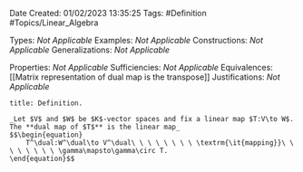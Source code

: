 <div class="topSpace"></div>

Date Created: 01/02/2023 13:35:25
Tags: #Definition #Topics/Linear_Algebra

Types: _Not Applicable_
Examples: _Not Applicable_
Constructions: _Not Applicable_
Generalizations: _Not Applicable_

Properties: _Not Applicable_
Sufficiencies: _Not Applicable_
Equivalences: [[Matrix representation of dual map is the transpose]]
Justifications: _Not Applicable_

``` ad-Definition
title: Definition.

_Let $V$ and $W$ be $K$-vector spaces and fix a linear map $T:V\to W$. The **dual map of $T$** is the linear map_
$$\begin{equation}
    T^\dual:W^\dual\to V^\dual\ \ \ \ \ \ \ \ \textrm{\it{mapping}}\ \ \ \ \ \ \ \ \gamma\mapsto\gamma\circ T.
\end{equation}$$

```
